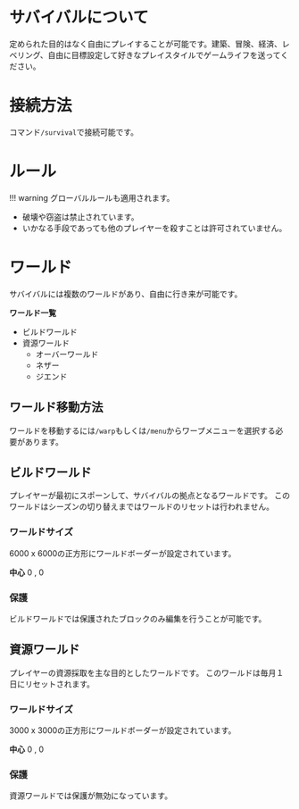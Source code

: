 # サバイバルについて
定められた目的はなく自由にプレイすることが可能です。建築、冒険、経済、レベリング、自由に目標設定して好きなプレイスタイルでゲームライフを送ってください。

# 接続方法
コマンド`/survival`で接続可能です。

# ルール
!!! warning
    グローバルルールも適用されます。
- 破壊や窃盗は禁止されています。
- いかなる手段であっても他のプレイヤーを殺すことは許可されていません。

# ワールド
サバイバルには複数のワールドがあり、自由に行き来が可能です。

**ワールド一覧**

* ビルドワールド
* 資源ワールド
    - オーバーワールド
    - ネザー
    - ジエンド

## ワールド移動方法
ワールドを移動するには`/warp`もしくは`/menu`からワープメニューを選択する必要があります。

## ビルドワールド
プレイヤーが最初にスポーンして、サバイバルの拠点となるワールドです。
このワールドはシーズンの切り替えまではワールドのリセットは行われません。

### ワールドサイズ
6000 x 6000の正方形にワールドボーダーが設定されています。

**中心** 0 , 0

### 保護
ビルドワールドでは保護されたブロックのみ編集を行うことが可能です。

## 資源ワールド
プレイヤーの資源採取を主な目的としたワールドです。
このワールドは毎月１日にリセットされます。

### ワールドサイズ
3000 x 3000の正方形にワールドボーダーが設定されています。

**中心** 0 , 0

### 保護
資源ワールドでは保護が無効になっています。

